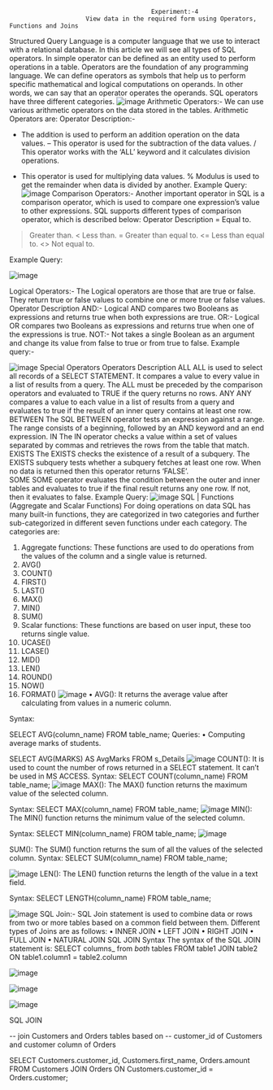                                            Experiment:-4
                         View data in the required form using Operators, Functions and Joins 
Structured Query Language is a computer language that we use to interact with a relational database.
In this article we will see all types of SQL operators. 
In simple operator can be defined as an entity used to perform operations in a table.
Operators are the foundation of any programming language. We can define operators as symbols that help us to perform specific mathematical and logical computations on operands. In other words, we can say that an operator operates the operands. SQL operators have three different categories.
 ![image](https://github.com/manvirsinghh/rdbms_2023batch/assets/147043473/82f3a488-3123-4c91-978a-38cf3d6e0eeb)
Arithmetic Operators:-
We can use various arithmetic operators on the data stored in the tables. Arithmetic Operators are:
Operator	Description:-
+	The addition is used to perform an addition operation on the data values.
–	This operator is used for the subtraction of the data values.
/	This operator works with the ‘ALL’ keyword and it calculates division operations.
*	This operator is used for multiplying data values.
%	Modulus is used to get the remainder when data is divided by another.
Example Query:
![image](https://github.com/manvirsinghh/rdbms_2023batch/assets/147043473/976e4cd9-b93a-46f3-9293-9d9fc73222ae)
Comparison Operators:-
Another important operator in SQL is a comparison operator, which is used to compare one expression’s value to other expressions. SQL supports different types of comparison operator, which is described below:
Operator	Description
=	Equal to.
>	Greater than.
<	Less than.
>=	Greater than equal to.
<=	Less than equal to.
<>	Not equal to.


Example Query:

![image](https://github.com/manvirsinghh/rdbms_2023batch/assets/147043473/e26aec50-755a-48ab-8942-c68e192c4afa)

Logical Operators:-
The Logical operators are those that are true or false. They return true or false values to combine one or more true or false values.
Operator	Description
AND:-
Logical AND compares two Booleans as expressions and returns true when both expressions are true.
OR:-
Logical OR compares two Booleans as expressions and returns true when one of the expressions is true.
NOT:-
Not takes a single Boolean as an argument and change its value from false to true or from true to false.
Example query:-

![image](https://github.com/manvirsinghh/rdbms_2023batch/assets/147043473/56a9aa5c-e3ec-4bb8-ae96-ce3b53020e9e)
Special Operators
Operators              	Description 
ALL 
ALL is used to select all records of a SELECT STATEMENT. It compares a value to every value in a list of results from a query. The ALL must be preceded by the comparison operators and evaluated to TRUE if the query returns no rows.
ANY
ANY compares a value to each value in a list of results from a query and evaluates to true if the result of an inner query contains at least one row.
BETWEEN
The SQL BETWEEN operator tests an expression against a range. The range consists of a beginning, followed by an AND keyword and an end expression.
IN
The IN operator checks a value within a set of values separated by commas and retrieves the rows from the table that match.
EXISTS
The EXISTS checks the existence of a result of a subquery. The EXISTS subquery tests whether a subquery fetches at least one row. When no data is returned then this operator returns ‘FALSE’.  
SOME
SOME operator evaluates the condition between the outer and inner tables and evaluates to true if the final result returns any one row. If not, then it evaluates to false.
Example Query:
![image](https://github.com/manvirsinghh/rdbms_2023batch/assets/147043473/b6515b01-1ec6-4ca4-be80-ed1859010158)
SQL | Functions (Aggregate and Scalar Functions)
For doing operations on data SQL has many built-in functions, they are categorized in two categories and further sub-categorized in different seven functions under each category. The categories are: 
1.	Aggregate functions: 
These functions are used to do operations from the values of the column and a single value is returned. 
1.	AVG()
2.	COUNT()
3.	FIRST()
4.	LAST()
5.	MAX()
6.	MIN()
7.	SUM()
2.	Scalar functions: 
These functions are based on user input, these too returns single value. 
1.	UCASE()
2.	LCASE()
3.	MID()
4.	LEN()
5.	ROUND()
6.	NOW()
7.	FORMAT()
![image](https://github.com/manvirsinghh/rdbms_2023batch/assets/147043473/0999c534-ea28-4e91-8e6f-b1477f3ba90d)
•	AVG(): It returns the average value after calculating from values in a numeric column. 

Syntax: 

SELECT AVG(column_name) FROM table_name;
Queries: 
•	Computing average marks of students. 

SELECT AVG(MARKS) AS AvgMarks FROM s_Details
![image](https://github.com/manvirsinghh/rdbms_2023batch/assets/147043473/9775a1ee-6262-410c-9810-b8595cb42ab0)
COUNT(): It is used to count the number of rows returned in a SELECT statement. It can’t be used in MS ACCESS. 
Syntax: 
SELECT COUNT(column_name) FROM table_name;
![image](https://github.com/manvirsinghh/rdbms_2023batch/assets/147043473/45649581-877a-48fc-bb6f-88a143e5299a)
MAX(): The MAX() function returns the maximum value of the selected column. 

Syntax: 
SELECT MAX(column_name) FROM table_name;
![image](https://github.com/manvirsinghh/rdbms_2023batch/assets/147043473/cd8c9973-84e6-4390-b832-c7985fd7f9d1)
MIN(): The MIN() function returns the minimum value of the selected column. 

Syntax: 
SELECT MIN(column_name) FROM table_name;
![image](https://github.com/manvirsinghh/rdbms_2023batch/assets/147043473/6c222700-e5f6-4606-9dab-afb9fd2f9628)

SUM(): The SUM() function returns the sum of all the values of the selected column.
 Syntax: 
SELECT SUM(column_name) FROM table_name;

![image](https://github.com/manvirsinghh/rdbms_2023batch/assets/147043473/4fb8f019-df39-400c-9377-38429a041f53)
LEN(): The LEN() function returns the length of the value in a text field. 

Syntax: 
SELECT LENGTH(column_name) FROM table_name;

![image](https://github.com/manvirsinghh/rdbms_2023batch/assets/147043473/58b79d52-a92b-4806-97f9-53ea15d83597)
SQL Join:- SQL Join statement is used to combine data or rows from two or more tables based on a common field between them. Different types of Joins are as follows: 
•	INNER JOIN
•	LEFT JOIN
•	RIGHT JOIN
•	FULL JOIN
•	NATURAL JOIN 
SQL JOIN Syntax
The syntax of the SQL JOIN statement is:
SELECT columns_ from _both_ tables
FROM table1
JOIN table2
ON table1.column1 = table2.column

![image](https://github.com/manvirsinghh/rdbms_2023batch/assets/147043473/84d1720b-a952-42ef-81be-aaea4ae0ef31)

![image](https://github.com/manvirsinghh/rdbms_2023batch/assets/147043473/4b7c5002-fee2-4ba9-bd2b-aaab056d637b)

![image](https://github.com/manvirsinghh/rdbms_2023batch/assets/147043473/2950d5a1-6208-4edd-a119-7a45d94b0227)

 SQL JOIN

-- join Customers and Orders tables based on
-- customer_id of Customers and customer column of Orders

SELECT Customers.customer_id, Customers.first_name, Orders.amount
FROM Customers
JOIN Orders
ON Customers.customer_id = Orders.customer;
































